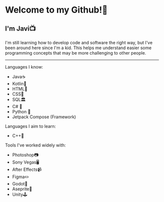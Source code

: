 # **Welcome to my Github!💫**

 ## I'm Javi📺
I'm still learning how to develop code and software the right way, but I've been around here since I'm a kid. This helps me understand easier some programming concepts that may be more challenging to other people.
***

Languages I know:
- Java☕
- Kotlin📱
- HTML📃
- CSS🌈
- SQL🏛️
- C# 🛜
- Python 🤖
- Jetpack Compose (Framework)
  
Languages I aim to learn:
- C++🔢

Tools I've worked widely with:
- Photoshop📷
- Sony Vegas🖥️
- After Effects📹
- Figma✏️
- Godot👾
- Aseprite🎨
- Unity🕹️
